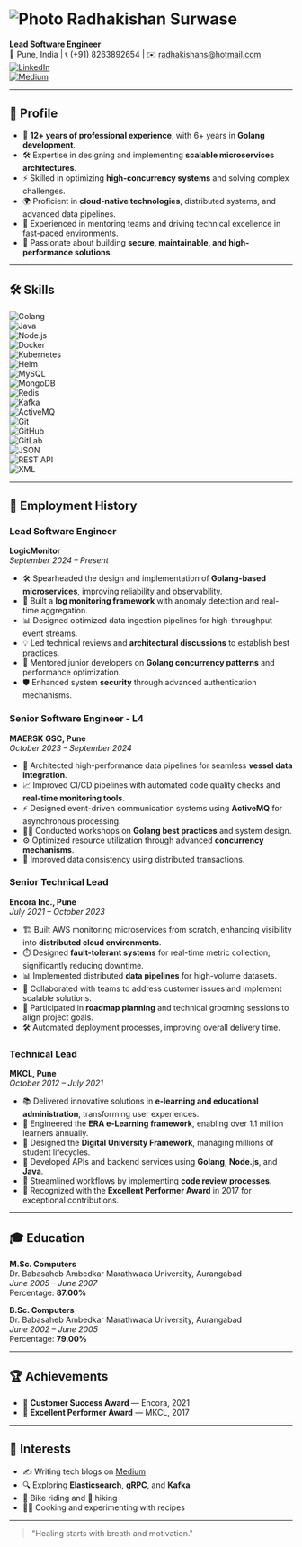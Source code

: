 # ![Photo](your-photo-url.jpg) Radhakishan Surwase  
**Lead Software Engineer**  
📍 Pune, India | 📞 (+91) 8263892654 | ✉️ [radhakishans@hotmail.com](mailto:radhakishans@hotmail.com)  
[![LinkedIn](https://img.shields.io/badge/-LinkedIn-blue?logo=linkedin)](https://www.linkedin.com/in/rkishans/)  
[![Medium](https://img.shields.io/badge/-Medium-black?logo=medium)](https://rksurwase.medium.com/)  

---

## 🌟 **Profile**  
- 🚀 **12+ years of professional experience**, with 6+ years in **Golang development**.  
- 🛠️ Expertise in designing and implementing **scalable microservices architectures**.  
- ⚡ Skilled in optimizing **high-concurrency systems** and solving complex challenges.  
- 🌍 Proficient in **cloud-native technologies**, distributed systems, and advanced data pipelines.  
- 🤝 Experienced in mentoring teams and driving technical excellence in fast-paced environments.  
- 🔐 Passionate about building **secure, maintainable, and high-performance solutions**.  

---

## 🛠 **Skills**

![Golang](https://img.shields.io/badge/-Golang-blue)  
![Java](https://img.shields.io/badge/-Java-red)  
![Node.js](https://img.shields.io/badge/-Node.js-green)  
![Docker](https://img.shields.io/badge/-Docker-2496ED?logo=docker&logoColor=white)  
![Kubernetes](https://img.shields.io/badge/-Kubernetes-326CE5?logo=kubernetes&logoColor=white)  
![Helm](https://img.shields.io/badge/-Helm-0F1689?logo=helm&logoColor=white)  
![MySQL](https://img.shields.io/badge/-MySQL-4479A1?logo=mysql&logoColor=white)  
![MongoDB](https://img.shields.io/badge/-MongoDB-47A248?logo=mongodb&logoColor=white)  
![Redis](https://img.shields.io/badge/-Redis-DC382D?logo=redis&logoColor=white)  
![Kafka](https://img.shields.io/badge/-Kafka-231F20?logo=apache-kafka&logoColor=white)  
![ActiveMQ](https://img.shields.io/badge/-ActiveMQ-D22128)  
![Git](https://img.shields.io/badge/-Git-F05032?logo=git&logoColor=white)  
![GitHub](https://img.shields.io/badge/-GitHub-181717?logo=github&logoColor=white)  
![GitLab](https://img.shields.io/badge/-GitLab-FC6D26?logo=gitlab&logoColor=white)  
![JSON](https://img.shields.io/badge/-JSON-000000?logo=json&logoColor=white)  
![REST API](https://img.shields.io/badge/-REST%20API-lightgrey)  
![XML](https://img.shields.io/badge/-XML-orange)

---

## 💼 **Employment History**

### **Lead Software Engineer**  
**LogicMonitor**  
*September 2024 – Present*  
- 🛠️ Spearheaded the design and implementation of **Golang-based microservices**, improving reliability and observability.  
- 🚀 Built a **log monitoring framework** with anomaly detection and real-time aggregation.  
- 📊 Designed optimized data ingestion pipelines for high-throughput event streams.  
- 💡 Led technical reviews and **architectural discussions** to establish best practices.  
- 🤝 Mentored junior developers on **Golang concurrency patterns** and performance optimization.  
- 🛡️ Enhanced system **security** through advanced authentication mechanisms.

### **Senior Software Engineer - L4**  
**MAERSK GSC, Pune**  
*October 2023 – September 2024*  
- 🚢 Architected high-performance data pipelines for seamless **vessel data integration**.  
- 📈 Improved CI/CD pipelines with automated code quality checks and **real-time monitoring tools**.  
- ⚡ Designed event-driven communication systems using **ActiveMQ** for asynchronous processing.  
- 🧑‍🏫 Conducted workshops on **Golang best practices** and system design.  
- ⚙️ Optimized resource utilization through advanced **concurrency mechanisms**.  
- 💾 Improved data consistency using distributed transactions.

### **Senior Technical Lead**  
**Encora Inc., Pune**  
*July 2021 – October 2023*  
- 🏗️ Built AWS monitoring microservices from scratch, enhancing visibility into **distributed cloud environments**.  
- ⏱️ Designed **fault-tolerant systems** for real-time metric collection, significantly reducing downtime.  
- 📊 Implemented distributed **data pipelines** for high-volume datasets.  
- 🤝 Collaborated with teams to address customer issues and implement scalable solutions.  
- 📅 Participated in **roadmap planning** and technical grooming sessions to align project goals.  
- 🛠️ Automated deployment processes, improving overall delivery time.

### **Technical Lead**  
**MKCL, Pune**  
*October 2012 – July 2021*  
- 📚 Delivered innovative solutions in **e-learning and educational administration**, transforming user experiences.  
- 🚀 Engineered the **ERA e-Learning framework**, enabling over 1.1 million learners annually.  
- 🏫 Designed the **Digital University Framework**, managing millions of student lifecycles.  
- 🔗 Developed APIs and backend services using **Golang**, **Node.js**, and **Java**.  
- 🧹 Streamlined workflows by implementing **code review processes**.  
- 🌟 Recognized with the **Excellent Performer Award** in 2017 for exceptional contributions.

---

## 🎓 **Education**  
**M.Sc. Computers**  
Dr. Babasaheb Ambedkar Marathwada University, Aurangabad  
*June 2005 – June 2007*  
Percentage: **87.00%**  

**B.Sc. Computers**  
Dr. Babasaheb Ambedkar Marathwada University, Aurangabad  
*June 2002 – June 2005*  
Percentage: **79.00%**  

---

## 🏆 **Achievements**  
- 🏅 **Customer Success Award** — Encora, 2021  
- 🥇 **Excellent Performer Award** — MKCL, 2017  

---

## 📖 **Interests**  
- ✍️ Writing tech blogs on [Medium](https://rksurwase.medium.com/)  
- 🔍 Exploring **Elasticsearch**, **gRPC**, and **Kafka**  
- 🚴 Bike riding and 🥾 hiking  
- 👨‍🍳 Cooking and experimenting with recipes  

---

> "Healing starts with breath and motivation."  
